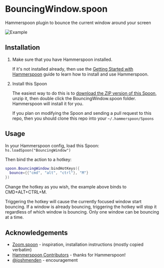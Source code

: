 # BouncingWindow.spoon
 Hammerspoon plugin to bounce the current window around your screen

 ![Example](bounce.gif)

## Installation
1. Make sure that you have Hammerspoon installed.

   If it's not installed already, then use the [Getting Started with Hammerspoon](https://www.hammerspoon.org/go/) guide to learn how to install and use Hammerspoon.

2. Install this Spoon

    The easiest way to do this is to [download the ZIP version of this Spoon](https://github.com/catskull/BouncingWindow.spoon/releases/download/1.0/BouncingWindow.spoon.zip), unzip it, then double click the BouncingWindow.spoon folder. Hammerspoon will install it for you.

    If you plan on modifying the Spoon and sending a pull request to this repo, then you should clone this repo into your `~/.hammerspoon/Spoons`

## Usage
In your Hammerspoon config, load this Spoon: `hs.loadSpoon("BouncingWindow")`

Then bind the action to a hotkey:
```lua
spoon.BouncingWindow:bindHotKeys({
  bounce={{"cmd", "alt", "ctrl"}, "M"}
})
```

Change the hotkey as you wish, the example above binds to CMD+ALT+CTRL+M.

Triggering the hotkey will cause the currently focused window start bouncing. If a window is already bouncing, triggering the hotkey will stop it regardless of which window is bouncing. Only one window can be bouncing at a time.

## Acknowledgements
- [Zoom.spoon](https://github.com/jpf/Zoom.spoon) - inspiration, installation instructions (mostly copied verbatim)
- [Hammerspoon Contributors](https://github.com/Hammerspoon/hammerspoon/blob/master/CREDITS.md) - thanks for Hammerspoon!
- [@joshmenden](https://github.com/joshmenden) - encouragement
